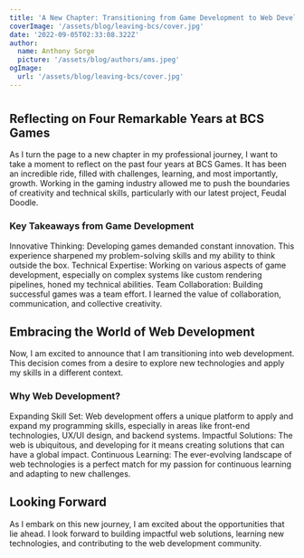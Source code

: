 ```yaml
---
title: 'A New Chapter: Transitioning from Game Development to Web Development'
coverImage: '/assets/blog/leaving-bcs/cover.jpg'
date: '2022-09-05T02:33:08.322Z'
author:
  name: Anthony Sorge
  picture: '/assets/blog/authors/ams.jpeg'
ogImage:
  url: '/assets/blog/leaving-bcs/cover.jpg'
---
```


# 
## Reflecting on Four Remarkable Years at BCS Games
As I turn the page to a new chapter in my professional journey, I want to take a moment to reflect on the past four years at BCS Games. It has been an incredible ride, filled with challenges, learning, and most importantly, growth. Working in the gaming industry allowed me to push the boundaries of creativity and technical skills, particularly with our latest project, Feudal Doodle.

### Key Takeaways from Game Development
Innovative Thinking: Developing games demanded constant innovation. This experience sharpened my problem-solving skills and my ability to think outside the box.
Technical Expertise: Working on various aspects of game development, especially on complex systems like custom rendering pipelines, honed my technical abilities.
Team Collaboration: Building successful games was a team effort. I learned the value of collaboration, communication, and collective creativity.

## Embracing the World of Web Development
Now, I am excited to announce that I am transitioning into web development. This decision comes from a desire to explore new technologies and apply my skills in a different context.

### Why Web Development?
Expanding Skill Set: Web development offers a unique platform to apply and expand my programming skills, especially in areas like front-end technologies, UX/UI design, and backend systems.
Impactful Solutions: The web is ubiquitous, and developing for it means creating solutions that can have a global impact.
Continuous Learning: The ever-evolving landscape of web technologies is a perfect match for my passion for continuous learning and adapting to new challenges.

## Looking Forward
As I embark on this new journey, I am excited about the opportunities that lie ahead. I look forward to building impactful web solutions, learning new technologies, and contributing to the web development community.
